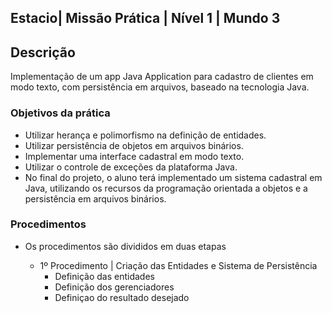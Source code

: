 ## Estacio| Missão Prática | Nível 1 | Mundo 3

## Descrição

Implementação de um app Java Application para cadastro de clientes em modo texto, com persistência em arquivos, baseado na tecnologia Java.

### Objetivos da prática

  - Utilizar herança e polimorfismo na  definição de entidades.
  - Utilizar persistência de objetos em arquivos binários.
  - Implementar uma interface cadastral em modo texto.
  - Utilizar o controle de exceções da plataforma Java.
  - No final do projeto, o aluno terá implementado um sistema cadastral em Java, utilizando os recursos da 
    programação orientada a objetos e a persistência em arquivos binários.

### Procedimentos

- Os procedimentos são divididos em duas etapas

  - 1º Procedimento | Criação das Entidades e Sistema de Persistência
    -   Definição das entidades
    -   Definição dos gerenciadores
    -   Definiçao do resultado desejado 
   
    
   
    



